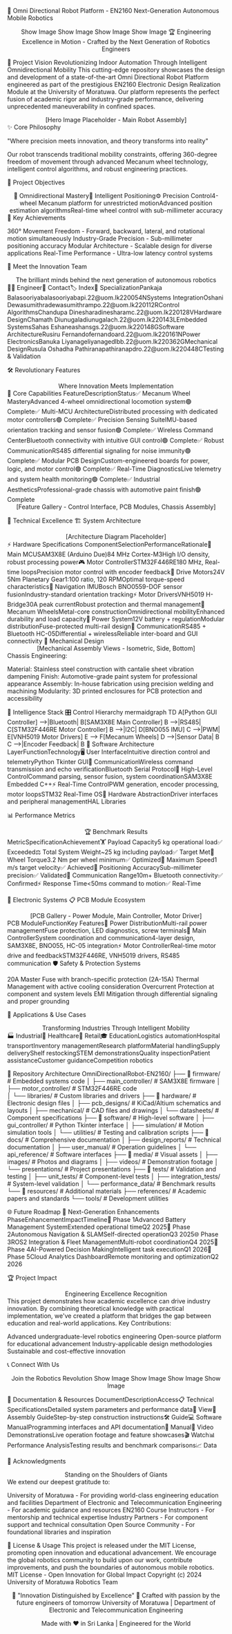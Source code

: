 🤖 Omni Directional Robot Platform - EN2160
Next-Generation Autonomous Mobile Robotics
<div align="center">
Show Image
Show Image
Show Image
Show Image
🏆 Engineering Excellence in Motion - Crafted by the Next Generation of Robotics Engineers
</div>

🌟 Project Vision
Revolutionizing Indoor Automation Through Intelligent Omnidirectional Mobility
This cutting-edge repository showcases the design and development of a state-of-the-art Omni Directional Robot Platform engineered as part of the prestigious EN2160 Electronic Design Realization Module at the University of Moratuwa. Our platform represents the perfect fusion of academic rigor and industry-grade performance, delivering unprecedented maneuverability in confined spaces.
<div align="center">
<!-- Add your hero image here -->
[Hero Image Placeholder - Main Robot Assembly]
</div>
✨ Core Philosophy

"Where precision meets innovation, and theory transforms into reality"

Our robot transcends traditional mobility constraints, offering 360-degree freedom of movement through advanced Mecanum wheel technology, intelligent control algorithms, and robust engineering practices.

🎯 Project Objectives
<div align="center">
🎪 Omnidirectional Mastery🧠 Intelligent Positioning⚙️ Precision Control4-wheel Mecanum platform for unrestricted motionAdvanced position estimation algorithmsReal-time wheel control with sub-millimeter accuracy
</div>
🚀 Key Achievements

360° Movement Freedom - Forward, backward, lateral, and rotational motion simultaneously
Industry-Grade Precision - Sub-millimeter positioning accuracy
Modular Architecture - Scalable design for diverse applications
Real-Time Performance - Ultra-low latency control systems


👥 Meet the Innovation Team
<div align="center">
The brilliant minds behind the next generation of autonomous robotics
</div>
🧑‍💻 Engineer📧 Contact🏷️ Index🎯 SpecializationPankaja Balasooriyabalasooriyabapi.22@uom.lk220054NSystems IntegrationOshani Dewasumithradewasumithrampo.22@uom.lk220112RControl AlgorithmsChandupa Dinesharadinesharamc.22@uom.lk220128VHardware DesignChamath Diunugaladiunugalach.22@uom.lk220143LEmbedded SystemsSahas Eshaneashansgs.22@uom.lk220148GSoftware ArchitectureRusiru Fernandofernandoard.22@uom.lk220161NPower ElectronicsBanuka Liyanageliyanagedlbb.22@uom.lk220362GMechanical DesignRusula Oshadha Pathiranapathiranapdro.22@uom.lk220448CTesting & Validation

🛠️ Revolutionary Features
<div align="center">
Where Innovation Meets Implementation
</div>
🎯 Core Capabilities
FeatureDescriptionStatus✅ Mecanum Wheel MasteryAdvanced 4-wheel omnidirectional locomotion system🟢 Complete✅ Multi-MCU ArchitectureDistributed processing with dedicated motor controllers🟢 Complete✅ Precision Sensing SuiteIMU-based orientation tracking and sensor fusion🟢 Complete✅ Wireless Command CenterBluetooth connectivity with intuitive GUI control🟢 Complete✅ Robust CommunicationRS485 differential signaling for noise immunity🟢 Complete✅ Modular PCB DesignCustom-engineered boards for power, logic, and motor control🟢 Complete✅ Real-Time DiagnosticsLive telemetry and system health monitoring🟢 Complete✅ Industrial AestheticsProfessional-grade chassis with automotive paint finish🟢 Complete
<div align="center">
<!-- Add feature showcase images here -->
[Feature Gallery - Control Interface, PCB Modules, Chassis Assembly]
</div>

🔧 Technical Excellence
🏗️ System Architecture
<div align="center">
<!-- Add system architecture diagram here -->
[Architecture Diagram Placeholder]
</div>
⚡ Hardware Specifications
ComponentSelectionPerformanceRationale🧠 Main MCUSAM3X8E (Arduino Due)84 MHz Cortex-M3High I/O density, robust processing power🎮 Motor ControllerSTM32F446RE180 MHz, Real-time loopsPrecision motor control with encoder feedback🔋 Drive Motors24V 5Nm Planetary Gear1:100 ratio, 120 RPMOptimal torque-speed characteristics🧭 Navigation IMUBosch BNO0559-DOF sensor fusionIndustry-standard orientation tracking⚡ Motor DriversVNH5019 H-Bridge30A peak currentRobust protection and thermal management🎯 Mecanum WheelsMetal-core constructionOmnidirectional mobilityEnhanced durability and load capacity🔌 Power System12V battery + regulationModular distributionFuse-protected multi-rail design📡 CommunicationRS485 + Bluetooth HC-05Differential + wirelessReliable inter-board and GUI connectivity
📐 Mechanical Design
<div align="center">
<!-- Add mechanical design images here -->
[Mechanical Assembly Views - Isometric, Side, Bottom]
</div>
Chassis Engineering:

Material: Stainless steel construction with cantalie sheet vibration dampening
Finish: Automotive-grade paint system for professional appearance
Assembly: In-house fabrication using precision welding and machining
Modularity: 3D printed enclosures for PCB protection and accessibility


🧠 Intelligence Stack
🎛️ Control Hierarchy
mermaidgraph TD
    A[Python GUI Controller] -->|Bluetooth| B[SAM3X8E Main Controller]
    B -->|RS485| C[STM32F446RE Motor Controller]
    B -->|I2C| D[BNO055 IMU]
    C -->|PWM| E[VNH5019 Motor Drivers]
    E --> F[Mecanum Wheels]
    D -->|Sensor Data| B
    C -->|Encoder Feedback| B
🎯 Software Architecture
LayerFunctionTechnology🖥️ User InterfaceIntuitive direction control and telemetryPython Tkinter GUI📡 CommunicationWireless command transmission and echo verificationBluetooth Serial Protocol🧠 High-Level ControlCommand parsing, sensor fusion, system coordinationSAM3X8E Embedded C++⚡ Real-Time ControlPWM generation, encoder processing, motor loopsSTM32 Real-Time OS🔧 Hardware AbstractionDriver interfaces and peripheral managementHAL Libraries

📊 Performance Metrics
<div align="center">
🏆 Benchmark Results
</div>
MetricSpecificationAchievement🏋️ Payload Capacity5 kg operational load✅ Exceeded⚖️ Total System Weight~25 kg including payload✅ Target Met🔧 Wheel Torque3.2 Nm per wheel minimum✅ Optimized🚀 Maximum Speed1 m/s target velocity✅ Achieved🎯 Positioning AccuracySub-millimeter precision✅ Validated📡 Communication Range10m+ Bluetooth connectivity✅ Confirmed⚡ Response Time<50ms command to motion✅ Real-Time

🔌 Electronic Systems
📋 PCB Module Ecosystem
<div align="center">
<!-- Add PCB images here -->
[PCB Gallery - Power Module, Main Controller, Motor Driver]
</div>
PCB ModuleFunctionKey Features🔋 Power DistributionMulti-rail power managementFuse protection, LED diagnostics, screw terminals🧠 Main ControllerSystem coordination and communication4-layer design, SAM3X8E, BNO055, HC-05 integration⚡ Motor ControllerReal-time motor drive and feedbackSTM32F446RE, VNH5019 drivers, RS485 communication
🛡️ Safety & Protection Systems

20A Master Fuse with branch-specific protection (2A-15A)
Thermal Management with active cooling consideration
Overcurrent Protection at component and system levels
EMI Mitigation through differential signaling and proper grounding


🚀 Applications & Use Cases
<div align="center">
Transforming Industries Through Intelligent Mobility
</div>
🏭 Industrial🏥 Healthcare🛒 Retail🎓 EducationLogistics automationHospital transportInventory managementResearch platformMaterial handlingSupply deliveryShelf restockingSTEM demonstrationsQuality inspectionPatient assistanceCustomer guidanceCompetition robotics

📁 Repository Architecture
OmniDirectionalRobot-EN2160/
├── 📁 firmware/              # Embedded systems code
│   ├── main_controller/      # SAM3X8E firmware
│   ├── motor_controller/     # STM32F446RE code  
│   └── libraries/           # Custom libraries and drivers
├── 📁 hardware/              # Electronic design files
│   ├── pcb_designs/         # KiCad/Altium schematics and layouts
│   ├── mechanical/          # CAD files and drawings
│   └── datasheets/          # Component specifications
├── 📁 software/              # High-level software
│   ├── gui_controller/      # Python Tkinter interface
│   ├── simulation/          # Motion simulation tools
│   └── utilities/           # Testing and calibration scripts
├── 📁 docs/                  # Comprehensive documentation
│   ├── design_reports/      # Technical documentation
│   ├── user_manual/         # Operation guidelines
│   └── api_reference/       # Software interfaces
├── 📁 media/                 # Visual assets
│   ├── images/              # Photos and diagrams
│   ├── videos/              # Demonstration footage
│   └── presentations/       # Project presentations
├── 📁 tests/                 # Validation and testing
│   ├── unit_tests/          # Component-level tests
│   ├── integration_tests/   # System-level validation
│   └── performance_data/    # Benchmark results
└── 📁 resources/            # Additional materials
    ├── references/          # Academic papers and standards
    └── tools/               # Development utilities

🌐 Future Roadmap
🔮 Next-Generation Enhancements
PhaseEnhancementImpactTimeline🔋 Phase 1Advanced Battery Management SystemExtended operational timeQ2 2025🤖 Phase 2Autonomous Navigation & SLAMSelf-directed operationQ3 2025🌐 Phase 3ROS2 Integration & Fleet ManagementMulti-robot coordinationQ4 2025🧠 Phase 4AI-Powered Decision MakingIntelligent task executionQ1 2026📡 Phase 5Cloud Analytics DashboardRemote monitoring and optimizationQ2 2026

🏆 Project Impact
<div align="center">
Engineering Excellence Recognition
</div>
This project demonstrates how academic excellence can drive industry innovation. By combining theoretical knowledge with practical implementation, we've created a platform that bridges the gap between education and real-world applications.
Key Contributions:

Advanced undergraduate-level robotics engineering
Open-source platform for educational advancement
Industry-applicable design methodologies
Sustainable and cost-effective innovation


📞 Connect With Us
<div align="center">
Join the Robotics Revolution
Show Image
Show Image
Show Image
Show Image
</div>

📄 Documentation & Resources
DocumentDescriptionAccess📋 Technical SpecificationsDetailed system parameters and performance data📖 View🔧 Assembly GuideStep-by-step construction instructions🛠️ Guide💻 Software ManualProgramming interfaces and API documentation💾 Manual🎥 Video DemonstrationsLive operation footage and feature showcases🎬 Watch📊 Performance AnalysisTesting results and benchmark comparisons📈 Data

🙏 Acknowledgments
<div align="center">
Standing on the Shoulders of Giants
</div>
We extend our deepest gratitude to:

University of Moratuwa - For providing world-class engineering education and facilities
Department of Electronic and Telecommunication Engineering - For academic guidance and resources
EN2160 Course Instructors - For mentorship and technical expertise
Industry Partners - For component support and technical consultation
Open Source Community - For foundational libraries and inspiration


📜 License & Usage
This project is released under the MIT License, promoting open innovation and educational advancement. We encourage the global robotics community to build upon our work, contribute improvements, and push the boundaries of autonomous mobile robotics.
MIT License - Open Innovation for Global Impact
Copyright (c) 2024 University of Moratuwa Robotics Team

<div align="center">
🌟 "Innovation Distinguished by Excellence" 🌟
Crafted with passion by the future engineers of tomorrow
University of Moratuwa | Department of Electronic and Telecommunication Engineering

Made with ❤️ in Sri Lanka | Engineered for the World
</div>
